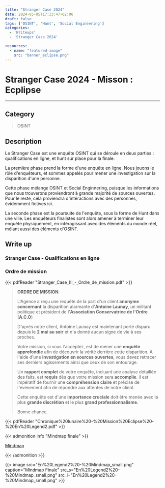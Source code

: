 ```yaml
---
title: "Stranger Case 2024"
date: 2024-05-05T17:33:47+02:00
draft: false
tags: ['OSINT', 'Hunt', 'Social Engineering']
categories:
  - 'Writeups'
  - 'Stranger Case 2024'

resources:
  - name: "featured-image"
    src: "banner_eclipse.png"
---
```


# Stranger Case 2024 - Misson : Ecplipse
---

## Category

> OSINT

## Description

Le Stranger Case est une enquête OSINT qui se déroule en deux parties : qualifications en ligne, et hunt sur place pour la finale.

La première phase prend la forme d'une enquête en ligne. Nous jouons le rôle d'enquêteurs, et sommes appelés pour mener une investigation sur la disparition d'une personne.

Cette phase mélange OSINT et Social Enginnering, puisque les informations que nous trouverons proviendront à grande majorité de sources ouvertes. Pour le reste, cela proviendra d'intéractions avec des personnes, évidemment fictives ici.

La seconde phase est la poursuite de l'enquête, sous la forme de Hunt dans une ville. Les enquêteurs finalistes sont alors amener à terminer leur enquête physiquement, en intéragissant avec des éléménts du monde réel, mélant aussi des éléments d'OSINT.


## Write up

### Stranger Case - Qualifications en ligne

### Ordre de mission

{{< pdfReader "Stranger_Case_III_-_Ordre_de_mission.pdf" >}}

> **ORDRE DE MISSION**
> 
> L'Agence a reçu une requête de la part d'un client **anonyme concernant** la
disparition alarmante d'**Antoine Launay**, un militant politique et président de l'**Association Conservatrice de l'Ordre** (**A.C.O**)
> 
> D'après notre client, Antoine Launay est maintenant porté disparu depuis le **2 mai au soir**
> et n'a donné aucun signe de vie à ses proches.
>
> Votre mission, si vous l'acceptez, est de mener une **enquête approfondie** afin de découvrir 
> la vérité derrière cette disparition. 
> À l'aide d'une **investigation en sources ouvertes**, vous devez retracer ses derniers agissements ainsi que ceux de son entourage.
>
> Un **rapport complet** de votre enquête, incluant une analyse détaillée des faits, est **requis** dès que votre mission sera **accomplie**.
> Il est impératif de fournir une **compréhension claire** et précise de l'événement afin de  répondre aux attentes de notre client.
>
> Cette enquête est d'une **importance cruciale** doit être menée avec la plus **grande discrétion** et le plus **grand professionnalisme**.
> 
> Bonne chance.

{{< pdfReader "Chronique%20lunaire%20-%20Mission%20Eclipse%20-%20En%20Legend2.pdf" >}}

{{< admonition info "Mindmap finale" >}}

[Mindmap](https://excalidraw.com/#json=Kzqv5t5ZKaeT4w4ZRr2Am,e3Y8TB7rH1nc-PhvvIf5iw)

{{< /admonition >}}

{{< image src="En%20Legend2%20-%20Mindmap_small.png" caption="Mindmap Finale" src_s="En%20Legend2%20-%20Mindmap_small.png" src_l="En%20Legend2%20-%20Mindmap_small.png" >}}

